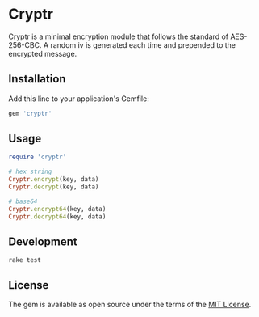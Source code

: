 # Cryptr

Cryptr is a minimal encryption module that follows the standard of AES-256-CBC. A random iv is generated each time and prepended to the encrypted message.

## Installation

Add this line to your application's Gemfile:

```ruby
gem 'cryptr'
```

## Usage

```ruby
require 'cryptr'

# hex string
Cryptr.encrypt(key, data)
Cryptr.decrypt(key, data)

# base64
Cryptr.encrypt64(key, data)
Cryptr.decrypt64(key, data)
```

## Development

```
rake test
```

## License

The gem is available as open source under the terms of the [MIT License](https://opensource.org/licenses/MIT).
